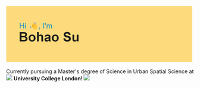 <img src="header.png" width="500" />


Currently pursuing a Master's degree of Science in Urban Spatial Science at <img src="https://i0.wp.com/www.interdisciplinaryitaly.org/wp-content/uploads/2016/01/ucl-logo.png" width="30"/> <b>University College London!
<img src="https://img.shields.io/badge/Python-SpencerWoo-da282a" width="30" />





<!--
**BohaoSuCC/BohaoSuCC** is a ✨ _special_ ✨ repository because its `README.md` (this file) appears on your GitHub profile.

Here are some ideas to get you started:




- 🔭 I’m currently working on ...
- 🌱 I’m currently learning ...
- 👯 I’m looking to collaborate on ...
- 🤔 I’m looking for help with ...
- 💬 Ask me about ...
- 📫 How to reach me: ...
- 😄 Pronouns: ...
- ⚡ Fun fact: ...
-->
